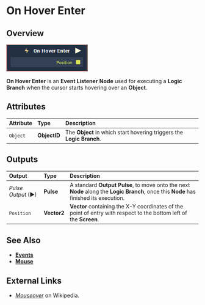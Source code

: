 # On Hover Enter

## Overview

![The On Hover Enter Node.](../../../.gitbook/assets/node-on-hover-enter.png)

**On Hover Enter** is an **Event Listener** **Node** used for executing a **Logic Branch** when the cursor starts hovering over an **Object**.

## Attributes

| Attribute | Type | Description |
| :--- | :--- | :--- |
| `Object` | **ObjectID** | The **Object** in which start hovering triggers the **Logic Branch**. |

## Outputs

| Output | Type | Description |
| :--- | :--- | :--- |
| _Pulse Output_ \(►\) | **Pulse** | A standard **Output Pulse**, to move onto the next **Node** along the **Logic Branch**, once this **Node** has finished its execution. |
| `Position` | **Vector2** | **Vector** containing the X-Y coordinates of the point of entry with respect to the bottom left of the **Screen**. |

## See Also

* [**Events**](../)
* [**Mouse**](./)

## External Links

* [_Mouseover_](https://en.wikipedia.org/wiki/Mouseover) on Wikipedia.

